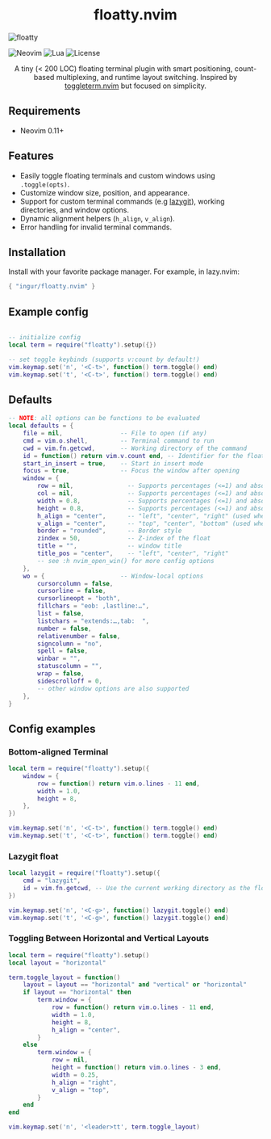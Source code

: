 <p align="center">
  <h1 align="center">floatty.nvim</h1>
</p>

![floatty](https://github.com/user-attachments/assets/6ad778a1-d9ad-40ec-877d-e563d2c5559d)

![Neovim](https://badgen.net/badge/Neovim/0.11%2B/green)
![Lua](https://badgen.net/badge/language/Lua/blue)
![License](https://badgen.net/static/license/MIT/blue)

<p align="center">
  A tiny (< 200 LOC) floating terminal plugin with smart positioning, count-based multiplexing, and runtime layout switching.
  Inspired by <a href="https://github.com/akinsho/toggleterm.nvim">toggleterm.nvim</a> but focused on simplicity.
</p>

## Requirements
- Neovim 0.11+

## Features
- Easily toggle floating terminals and custom windows using `.toggle(opts)`.
- Customize window size, position, and appearance.
- Support for custom terminal commands (e.g [lazygit](#lazygit-float)), working directories, and window options.
- Dynamic alignment helpers (`h_align`, `v_align`).
- Error handling for invalid terminal commands.

## Installation

Install with your favorite package manager. For example, in lazy.nvim:
```lua
{ "ingur/floatty.nvim" }
```

## Example config
```lua

-- initialize config
local term = require("floatty").setup({})

-- set toggle keybinds (supports v:count by default!)
vim.keymap.set('n', '<C-t>', function() term.toggle() end)
vim.keymap.set('t', '<C-t>', function() term.toggle() end)
```

## Defaults
```lua
-- NOTE: all options can be functions to be evaluated
local defaults = {
    file = nil,                -- File to open (if any)
    cmd = vim.o.shell,         -- Terminal command to run
    cwd = vim.fn.getcwd,       -- Working directory of the command
    id = function() return vim.v.count end, -- Identifier for the float
    start_in_insert = true,    -- Start in insert mode
    focus = true,              -- Focus the window after opening
    window = {
        row = nil,               -- Supports percentages (<=1) and absolute sizes (>1)
        col = nil,               -- Supports percentages (<=1) and absolute sizes (>1)
        width = 0.8,             -- Supports percentages (<=1) and absolute sizes (>1)
        height = 0.8,            -- Supports percentages (<=1) and absolute sizes (>1)
        h_align = "center",      -- "left", "center", "right" (used when col is nil)
        v_align = "center",      -- "top", "center", "bottom" (used when row is nil)
        border = "rounded",      -- Border style
        zindex = 50,             -- Z-index of the float
        title = "",              -- window title
        title_pos = "center",    -- "left", "center", "right"
        -- see :h nvim_open_win() for more config options
    },
    wo = {                     -- Window-local options
        cursorcolumn = false,
        cursorline = false,
        cursorlineopt = "both",
        fillchars = "eob: ,lastline:…",
        list = false,
        listchars = "extends:…,tab:  ",
        number = false,
        relativenumber = false,
        signcolumn = "no",
        spell = false,
        winbar = "",
        statuscolumn = "",
        wrap = false,
        sidescrolloff = 0,
        -- other window options are also supported
    },
}
```

## Config examples

### Bottom-aligned Terminal
```lua
local term = require("floatty").setup({
    window = {
        row = function() return vim.o.lines - 11 end,
        width = 1.0,
        height = 8,
    },
})

vim.keymap.set('n', '<C-t>', function() term.toggle() end)
vim.keymap.set('t', '<C-t>', function() term.toggle() end)
```

### Lazygit float
```lua
local lazygit = require("floatty").setup({
    cmd = "lazygit",
    id = vim.fn.getcwd, -- Use the current working directory as the float's ID
})

vim.keymap.set('n', '<C-g>', function() lazygit.toggle() end)
vim.keymap.set('t', '<C-g>', function() lazygit.toggle() end)
```

### Toggling Between Horizontal and Vertical Layouts
```lua
local term = require("floatty").setup()
local layout = "horizontal"

term.toggle_layout = function()
    layout = layout == "horizontal" and "vertical" or "horizontal"
    if layout == "horizontal" then
        term.window = {
            row = function() return vim.o.lines - 11 end,
            width = 1.0,
            height = 8,
            h_align = "center",
        }
    else
        term.window = {
            row = nil,
            height = function() return vim.o.lines - 3 end,
            width = 0.25,
            h_align = "right",
            v_align = "top",
        }
    end
end

vim.keymap.set('n', '<leader>tt', term.toggle_layout)
```
